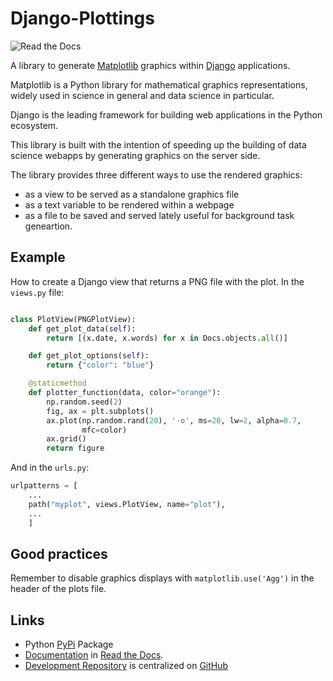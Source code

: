 # Django-Plottings

![Read the Docs](https://img.shields.io/readthedocs/django-plottings)

A library to generate [Matplotlib](https://matplotlib.org/stable/) graphics
within [Django](https://www.djangoproject.com/) applications.

Matplotlib is a Python library for mathematical graphics representations,
widely used in science in general and data science in particular.

Django is the leading framework for building web applications in the Python
ecosystem.

This library is built with the intention of speeding up the building of data
science webapps by generating graphics on the server side.

The library provides three different ways to use the rendered graphics: 

 - as a view to be served as a standalone graphics file
 - as a text variable to be rendered within a webpage 
 - as a file to be saved and served lately useful for background task
   geneartion.

## Example

How to create a Django view that returns a PNG file with the plot. In the
`views.py` file:

```python

class PlotView(PNGPlotView):
    def get_plot_data(self):
        return [(x.date, x.words) for x in Docs.objects.all()]

    def get_plot_options(self):
        return {"color": "blue"}

    @staticmethod
    def plotter_function(data, color="orange"):
        np.random.seed(2)
        fig, ax = plt.subplots()
        ax.plot(np.random.rand(20), '-o', ms=20, lw=2, alpha=0.7,
                mfc=color)
        ax.grid()
        return figure
```

And in the `urls.py`:

```python
urlpatterns = [
    ...
    path("myplot", views.PlotView, name="plot"),
    ...
    ]
```

## Good practices

Remember to disable graphics displays with `matplotlib.use('Agg')` in the
header of the plots file.

## Links
- Python [PyPi](https://pypi.org/project/django-plottings/) Package
- [Documentation](https://django-plottings.readthedocs.io/en/latest/) in [Read
  the Docs](https://about.readthedocs.com/).
- [Development Repository](https://github.com/llou/django-plottings) is
  centralized on [GitHub](https://github.com)
